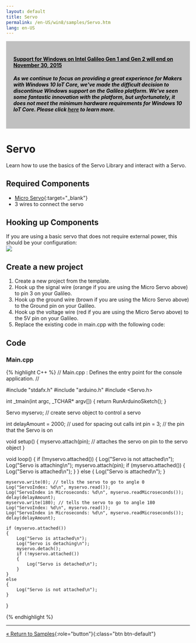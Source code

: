 ```yaml
---
layout: default
title: Servo
permalink: /en-US/win8/samples/Servo.htm
lang: en-US
---
```


<div style="background-color:Silver; color:black; padding:20px;">
	<h4><u>Support for Windows on Intel Galileo Gen 1 and Gen 2 will end on November 30, 2015</u></h4>
	<p><h5>As we continue to focus on providing a great experience for Makers with Windows 10 IoT Core, we've made the difficult decision to discontinue Windows support on the Galileo platform. We've seen some fantastic innovation with the platform, but unfortunately, it does not meet the minimum hardware requirements for Windows 10 IoT Core. Please click <a href="http://go.microsoft.com/fwlink/?LinkId=690091" target="_blank">here</a> to learn more.</h5></p>
</div>

# Servo
Learn how to use the basics of the Servo Library and interact with a Servo.

## Required Components
* [Micro Servo](http://www.adafruit.com/products/169){:target="_blank"}
* 3 wires to connect the servo

## Hooking up Components
If you are using a basic servo that does not require external power, this should be your configuration:<br/>
![]({{site.baseurl}}/Resources/images/ServoDiagram.png)

## Create a new project

1. Create a new project from the template.
1. Hook up the signal wire (orange if you are using the Micro Servo above) to pin 3 on your Galileo.
1. Hook up the ground wire (brown if you are using the Micro Servo above) to the Ground pin on your Galileo.
1. Hook up the voltage wire (red if you are using the Micro Servo above) to the 5V pin on your Galileo.
1. Replace the existing code in main.cpp with the following code:

## Code

### Main.cpp
{% highlight C++ %}
// Main.cpp : Defines the entry point for the console application.
//

#include "stdafx.h"
#include "arduino.h"
#include <Servo.h>

int _tmain(int argc, _TCHAR* argv[])
{
    return RunArduinoSketch();
}

Servo myservo;  // create servo object to control a servo

int delayAmount = 2000; // used for spacing out calls
int pin = 3; // the pin that the Servo is on

void setup()
{
    myservo.attach(pin);  // attaches the servo on pin to the servo object
}

void loop()
{
    if (!myservo.attached())
    {
        Log("Servo is not attached\n");
        Log("Servo is attaching\n");
        myservo.attach(pin);
        if (myservo.attached())
        {
            Log("Servo is attached\n");
        }
    }
    else
    {
        Log("Servo is attached\n");
    }

    myservo.write(0); // tells the servo to go to angle 0
    Log("ServoIndex: %d\n", myservo.read());
    Log("ServoIndex in Microseconds: %d\n", myservo.readMicroseconds());
    delay(delayAmount);
    myservo.write(180); // tells the servo to go to angle 180
    Log("ServoIndex: %d\n", myservo.read());
    Log("ServoIndex in Microseconds: %d\n", myservo.readMicroseconds());
    delay(delayAmount);

    if (myservo.attached())
    {
        Log("Servo is attached\n");
        Log("Servo is detaching\n");
        myservo.detach();
        if (!myservo.attached())
        {
            Log("Servo is detached\n");
        }
    }
    else
    {
        Log("Servo is not attached\n");
    }
}

{% endhighlight %}

---

[&laquo; Return to Samples](SampleApps.htm){:role="button"}{:class="btn btn-default"}
